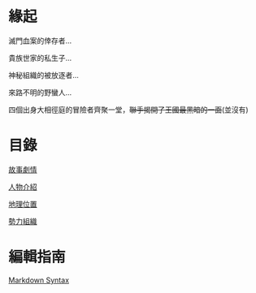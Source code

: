  <!-- TITLE: 首頁 -->
<!-- SUBTITLE: 安安我首頁ㄛ -->

# 緣起
滅門血案的倖存者…

貴族世家的私生子…

神秘組織的被放逐者…

來路不明的野蠻人…

四個出身大相徑庭的冒險者齊聚一堂，~~聯手揭開了王國最黑暗的一面~~(並沒有)

# 目錄
[故事劇情](故事/冒險記錄)

[人物介紹](角色/列表)

[地理位置](地理/列表)

[勢力組織](組織/列表)

# 編輯指南
[Markdown Syntax](https://docs.requarks.io/wiki/user-guide/markdown-syntax)